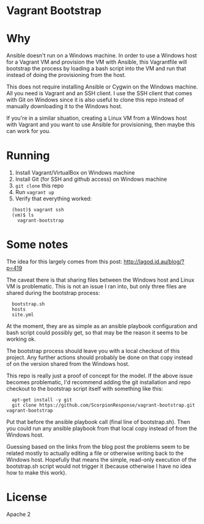 Vagrant Bootstrap
=================

# Why #

Ansible doesn't run on a Windows machine.  In order to use a Windows host for a
Vagrant VM and provision the VM with Ansible, this Vagrantfile will bootstrap
the process by loading a bash script into the VM and run that instead of doing
the provisioning from the host.

This does not require installing Ansible or Cygwin on the Windows machine.  All
you need is Vagrant and an SSH client.  I use the SSH client that comes with
Git on Windows since it is also useful to clone this repo instead of manually
downloading it to the Windows host.

If you're in a similar situation, creating a Linux VM from a Windows host with
Vagrant and you want to use Ansible for provisioning, then maybe this can work
for you.

# Running #

1. Install Vagrant/VirtualBox on Windows machine
2. Install Git (for SSH and github access) on Windows machine
3. `git clone` this repo
4. Run `vagrant up`
5. Verify that everything worked:
```
  (host)$ vagrant ssh
  (vm)$ ls
    vagrant-bootstrap
```

# Some notes #

The idea for this largely comes from this post:
http://lagod.id.au/blog/?p=419

The caveat there is that sharing files between the Windows host and Linux VM is
problematic.  This is not an issue I ran into, but only three files are shared
during the bootstrap process:
```
  bootstrap.sh
  hosts
  site.yml
```

At the moment, they are as simple as an ansible playbook configuration and bash
script could possibly get, so that may be the reason it seems to be working ok.

The bootstrap process should leave you with a local checkout of this project.
Any further actions should probably be done on that copy instead of on the
version shared from the Windows host.

This repo is really just a proof of concept for the model.  If the above issue
becomes problematic, I'd recommend adding the git installation and repo
checkout to the bootstrap script itself with something like this:
```
  apt-get install -y git
  git clone https://github.com/ScorpionResponse/vagrant-bootstrap.git vagrant-bootstrap

```

Put that before the ansible playbook call (final line of bootstrap.sh).  Then
you could run any ansible playbook from that local copy instead of from the
Windows host.

Guessing based on the links from the blog post the problems seem to be related
mostly to actually editing a file or otherwise writing back to the Windows
host.  Hopefully that means the simple, read-only execution of the bootstrap.sh
script would not trigger it (because otherwise I have no idea how to make this
work).

# License #

Apache 2
